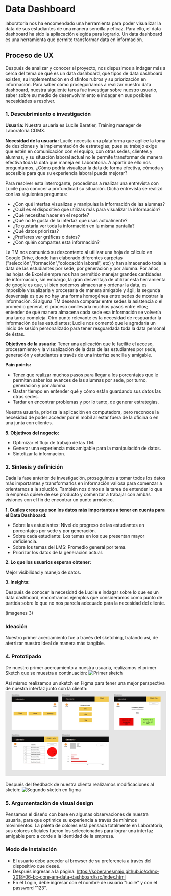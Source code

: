 # **Data Dashboard**

laboratoria nos ha encomendado una herramienta para poder visualizar la data de sus estudiantes de una manera sencilla y eficaz. Para ello, el data dashboard ha sido la apliacación elegida para lograrlo.
Un data dashboard es una herramienta que permite transformar data en información.

## **Proceso de UX**

Después de analizar y conocer el proyecto, nos dispusimos a indagar más a cerca del tema de qué es un data dashboard, qué tipos de data dashboard existen, su implementación en distintos rubros y su priorización en información.
Para saber cómo proseguiríamos a realizar nuestro data dashboard, nuestra siguiente tarea fue investigar sobre nuestro usuario, saber sobre su medio de desenvolvimiento e indagar en sus posibles necesidades a resolver.

### **1. Descubrimiento e investigación**

__Usuaria:__  Nuestra usuaria es Lucile Baratier, Training manager de Laboratoria CDMX. 

__Necesidad de la usuaria:__ Lucile necesita una plataforma que agilice la toma de desiciones y la implementación de estrategias; pues su trabajo exige que estén en comunicación con el equipo, con otras sedes, clientes y alumnas, y su situación laboral actual no le permite transformar de manera efectiva toda la data que maneja en Laboratoria. A apartir de ello nos preguntamos, ¿Cómo podría visualizar la data de forma efectiva, cómoda y accesible para que su experiencia laboral pueda mejorar? 

Para resolver esta interrogante, procedimos a realizar una entrevista con Lucile para conocer a profundidad su situación.
Dicha entrevista se realizó con las siguientes preguntas:

 * ¿Con qué interfaz visualizas y manipulas la información de las alumnas?
 * ¿Cuál es el dispositivo que utilizas más para visualizar la información?
 * ¿Qué necesitas hacer en el reporte?
 * ¿Qué no te gusta de la interfaz que usas actualmente?
 * ¿Te gustaría ver toda la información en la misma pantalla?
 * ¿Qué datos priorizas?
 * ¿Prefieres ver gráficas o datos?
 * ¿Con quién compartes esta información?

 La TM nos comunicó su descontento al utilizar una hoja de cálculo en Google Drive, donde han elaborado diferentes carpetas ("selección","formación","colocación laboral", etc) y han almacenado toda la data de las estudiantes por sede, por generación y por alumna. Por años, las hojas de Excel siempre nos han permitido manejar grandes cantidades de información, sin embargo, la gran desventaja de utilizar esta herramienta de google es que, si bien podemos almacenar y ordenar la data, es imposible visualizarla y procesarla de manera amigable y ágil; la segunda desventaja es que no hay una forma homogénea entre sedes de mostrar la información. Si alguna TM deseara comparar entre sedes la asistencia o el promedio general, el proceso conllevaría muchos pasos entre ellos; entender de qué manera almacena cada sede esa información se volvería una tarea compleja. Otro punto relevante es la necesidad de resguardar la información de las estudiantes; Lucile nos comentó que le agradaría un inicio de sesión personalizado para tener resguardada toda la data personal de éstas.


__Objetivos de la usuaria:__ Tener una aplicación que le facilite el acceso, procesamiento y la visualización de la data de las estudiantes por sede, generación y estudiantes a través de una interfaz sencilla y amigable. 


__Pain points:__ 
* Tener que realizar muchos pasos para llegar a los porcentajes que le permitan saber los avances de las alumnas por sede, por turno, generación y por alumna.
* Gastar tiempo en entender qué y cómo están guardando sus datos las otras sedes.
* Tardar en encontrar problemas y por lo tanto, de generar estrategias.
 
 
 Nuestra usuaria, prioriza la aplicación en computadora, pero reconoce la necesidad de poder acceder por el mobil al estar fuera de la oficina o en una junta con clientes.

__5. Objetivos del negocio:__ 
* Optimizar el flujo de trabajo de las TM.
* Generar una experiencia más amigable para la manipulación de datos.
* Sintetizar la información.


### **2. Síntesis y definición**

Dada la fase anterior de investigación, proseguimos a tomar todos los datos más importantes y transformarlos en información valiosa para comenzar a orientarnos a la solución. También nos dimos a la tarea de entender lo que la empresa quiere de ese producto y comenzar a trabajar con ambas visiones con el fin de encontrar un punto armónico.

__1. Cuáles crees que son los datos más importantes a tener en cuenta para el Data Dashboard:__

   - Sobre las estudiantes: Nivel de progreso de las estudiantes en porcentajes por sede y por generación. 
   - Sobre cada estudiante: Los temas en los que presentan mayor deficiencia.
   - Sobre los temas del LMS: Promedio general por tema.
   - Priorizar los datos de la generación actual.
 

__2. Lo que los usuarios esperan obtener:__

Mejor visibilidad y manejo de datos.

__3. Insights:__

Después de conocer la necesidad de Lucile e indagar sobre lo que es un data dashboard, encontramos ejemplos que consideramos como punto de partida sobre lo que no nos parecía adecuado para la necesidad del cliente. 

(imagenes 3)

### **Ideación**
Nuestro primer acercamiento fue a través del sketching, tratando así, de aterrizar nuestro ideal de manera más tangible.

### **4. Prototipado**
De nuestro primer acercamiento a nuestra usuaria, realizamos el primer Sketch que se muestra a continuación:
![Primer sketch](https://raw.githubusercontent.com/soberanesmajo/cdmx-2018-06-bc-core-am-data-dashboard/master/ux/Img%20readme/sketch1.jpeg)

Así mismo realizamos un sketch en Figma para tener una mejor perspectiva de nuestra interfaz junto con la clienta:
![Primer sketch en figma](https://raw.githubusercontent.com/DianaCarrillo/cdmx-2018-06-bc-core-am-data-dashboard/ramadiana/ux/Img%20readme/FIGMA1.jpeg)

Después del feedback de nuestra clienta realizamos modificaciones al sketch:
![Segundo sketch en figma](https://www.figma.com/file/U1pp48mdcx5hiEi3m9QxjWeo/Dashboard )

### **5. Argumentación de visual design**
Pensamos el diseño con base en algunas observaciones de nuestra usuaria, para que optimice su experiencia a través de mínimos movimientos. La paleta de colores está pensada totalmente en Laboratoria, sus colores oficiales fueron los seleccionados para lograr una interfaz amigable pero a corde a la identidad de la empresa.

### **Modo de instalación**

   - El usuario debe acceder al browser de su preferencia a través del dispositivo que deseé.
   - Después ingresar a la página: https://soberanesmajo.github.io/cdmx-2018-06-bc-core-am-data-dashboard/src/index.html
   - En el Login, debe ingresar con el nombre de usuario "lucile" y con el password "123".



 
 

